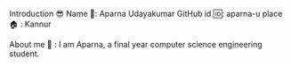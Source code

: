 Introduction 😎
Name 📛: Aparna Udayakumar
GitHub id 🆔: aparna-u
place 🏠 : Kannur 

About me 👦 :
I am Aparna, a final year computer science engineering student.
